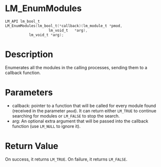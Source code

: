 # LM_EnumModules

```c
LM_API lm_bool_t
LM_EnumModules(lm_bool_t(*callback)(lm_module_t *pmod,
				    lm_void_t   *arg),
	       lm_void_t *arg);
```

# Description

Enumerates all the modules in the calling processes, sending them to a callback function.

# Parameters

- callback: pointer to a function that will be called for every module found (received in the parameter `pmod`). It can return either `LM_TRUE` to continue searching for modules or `LM_FALSE` to stop the search.
- arg: An optional extra argument that will be passed into the callback function (use `LM_NULL` to ignore it).

# Return Value

On success, it returns `LM_TRUE`. On failure, it returns `LM_FALSE`.

